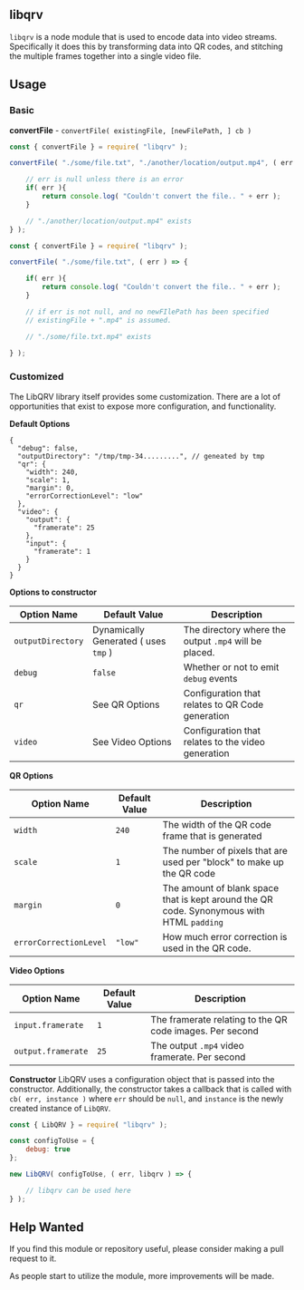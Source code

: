 ## libqrv

`libqrv` is a node module that is used to encode data into video streams. Specifically it does this by transforming data into QR codes, and stitching the multiple frames together into a single video file.

## Usage

### Basic

**convertFile** - `convertFile( existingFile, [newFilePath, ] cb )`

```js
const { convertFile } = require( "libqrv" );

convertFile( "./some/file.txt", "./another/location/output.mp4", ( err ) => {

	// err is null unless there is an error
	if( err ){
		return console.log( "Couldn't convert the file.. " + err );
	}

	// "./another/location/output.mp4" exists
} );
```

```js
const { convertFile } = require( "libqrv" );

convertFile( "./some/file.txt", ( err ) => {

	if( err ){
		return console.log( "Couldn't convert the file.. " + err );
	}

	// if err is not null, and no newFIlePath has been specified
	// existingFile + ".mp4" is assumed.

	// "./some/file.txt.mp4" exists
	
} );
```


### Customized

The LibQRV library itself provides some customization. There are a lot of opportunities that exist to expose more configuration, and functionality.

**Default Options**
```
{
  "debug": false,
  "outputDirectory": "/tmp/tmp-34.........", // geneated by tmp
  "qr": {
    "width": 240,
    "scale": 1,
    "margin": 0,
    "errorCorrectionLevel": "low"
  },
  "video": {
    "output": {
      "framerate": 25
    },
    "input": {
      "framerate": 1
    }
  }
}
```

**Options to constructor**

| Option Name | Default Value | Description |
| ------------------ | ------------- | ----------- |
| `outputDirectory` | Dynamically Generated ( uses `tmp` ) | The directory where the output `.mp4` will be placed. |
| `debug` | `false` | Whether or not to emit `debug` events |
| `qr` | See QR Options | Configuration that relates to QR Code generation |
| `video` | See Video Options | Configuration that relates to the video generation |

**QR Options**

| Option Name | Default Value | Description |
| ------------------ | ------------- | ----------- |
| `width` | `240` | The width of the QR code frame that is generated |
| `scale` | `1` | The number of pixels that are used per "block" to make up the QR code |
| `margin` | `0` | The amount of blank space that is kept around the QR code. Synonymous with HTML `padding` |
| `errorCorrectionLevel` | `"low"` | How much error correction is used in the QR code. |

**Video Options**

| Option Name | Default Value | Description |
| ------------------ | ------------- | ----------- |
| `input.framerate` | `1` | The framerate relating to the QR code images. Per second |
| `output.framerate` | `25` | The output `.mp4` video framerate. Per second |


**Constructor**
LibQRV uses a configuration object that is passed into the constructor. Additionally, the constructor takes a callback that is called with `cb( err, instance )` where `err` should be `null`, and `instance` is the newly created instance of `LibQRV`. 

```js
const { LibQRV } = require( "libqrv" );

const configToUse = {
	debug: true
};

new LibQRV( configToUse, ( err, libqrv ) => {

	// libqrv can be used here
} );
```

## Help Wanted
If you find this module or repository useful, please consider making a pull request to it.

As people start to utilize the module, more improvements will be made.
